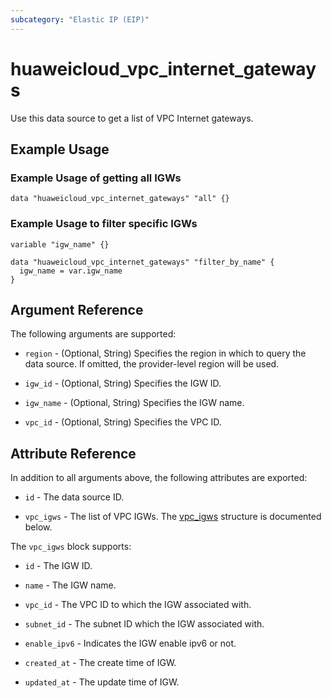 ```yaml
---
subcategory: "Elastic IP (EIP)"
---
```


# huaweicloud_vpc_internet_gateways

Use this data source to get a list of VPC Internet gateways.

## Example Usage

### Example Usage of getting all IGWs

```hcl
data "huaweicloud_vpc_internet_gateways" "all" {}
```

### Example Usage to filter specific IGWs

```hcl
variable "igw_name" {}

data "huaweicloud_vpc_internet_gateways" "filter_by_name" {
  igw_name = var.igw_name
}
```

## Argument Reference

The following arguments are supported:

* `region` - (Optional, String) Specifies the region in which to query the data source.
  If omitted, the provider-level region will be used.

* `igw_id` - (Optional, String) Specifies the IGW ID.

* `igw_name` - (Optional, String) Specifies the IGW name.

* `vpc_id` - (Optional, String) Specifies the VPC ID.

## Attribute Reference

In addition to all arguments above, the following attributes are exported:

* `id` - The data source ID.

* `vpc_igws` - The list of VPC IGWs.
  The [vpc_igws](#attrblock--vpc_igws) structure is documented below.

<a name="attrblock--vpc_igws"></a>
The `vpc_igws` block supports:

* `id` - The IGW ID.

* `name` - The IGW name.

* `vpc_id` - The VPC ID to which the IGW associated with.

* `subnet_id` - The subnet ID which the IGW associated with.

* `enable_ipv6` - Indicates the IGW enable ipv6 or not.

* `created_at` - The create time of IGW.

* `updated_at` - The update time of IGW.
